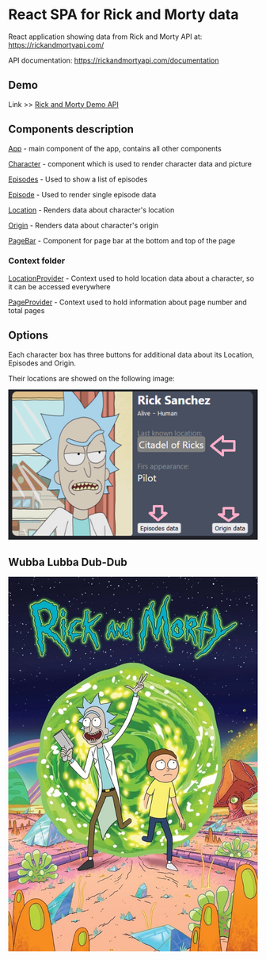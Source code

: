 # React SPA for Rick and Morty data

React application showing data from Rick and Morty API at: https://rickandmortyapi.com/

API documentation: https://rickandmortyapi.com/documentation

## Demo

Link >> [Rick and Morty Demo API](https://deluxe-torte-f99f65.netlify.app/)

## Components description

[App](https://github.com/balsa-asanovic/rebrandly-rick-and-morty/blob/master/src/App.js) - main component of the app, contains all other components

[Character](https://github.com/balsa-asanovic/rebrandly-rick-and-morty/blob/master/src/components/Character/Character.js) - component which is used to render character data and picture

[Episodes](https://github.com/balsa-asanovic/rebrandly-rick-and-morty/blob/master/src/components/Episodes/Episodes.js) - Used to show a list of episodes

[Episode](https://github.com/balsa-asanovic/rebrandly-rick-and-morty/blob/master/src/components/Episodes/Episode/Episode.js) - Used to render single episode data

[Location](https://github.com/balsa-asanovic/rebrandly-rick-and-morty/blob/master/src/components/Location/Location.js) - Renders data about character's location

[Origin](https://github.com/balsa-asanovic/rebrandly-rick-and-morty/blob/master/src/components/Origin/Origin.js) - Renders data about character's origin

[PageBar](https://github.com/balsa-asanovic/rebrandly-rick-and-morty/blob/master/src/components/PageBar/PageBar.js) - Component for page bar at the bottom and top of the page

### Context folder

[LocationProvider](https://github.com/balsa-asanovic/rebrandly-rick-and-morty/blob/master/src/context/LocationProvider.js) - Context used to hold location data about a character, so it can be accessed everywhere

[PageProvider](https://github.com/balsa-asanovic/rebrandly-rick-and-morty/blob/master/src/context/PageProvider.js) - Context used to hold information about page number and total pages

## Options

Each character box has three buttons for additional data about its Location, Episodes and Origin.

Their locations are showed on the following image:

![buttons.png](https://raw.githubusercontent.com/balsa-asanovic/rebrandly-rick-and-morty/master/src/assets/buttons_pic.png)

## Wubba Lubba Dub-Dub

![1.png](https://raw.githubusercontent.com/balsa-asanovic/rebrandly-rick-and-morty/master/src/assets/RickAndMorty.jpg)
